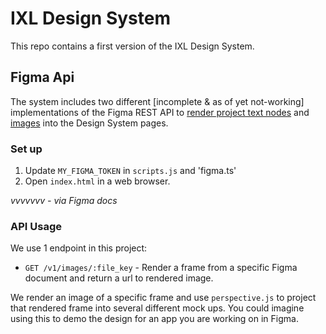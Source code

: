 # IXL Design System

This repo contains a first version of the IXL Design System.

## Figma Api

The system includes two different [incomplete & as of yet not-working] implementations of the Figma REST API to [render project text nodes](https://www.figma.com/developers/docs#text-props) and [images](https://www.figma.com/developers/docs#images-endpoint) into the Design System pages.

### Set up

1. Update `MY_FIGMA_TOKEN` in `scripts.js` and 'figma.ts'
2. Open `index.html` in a web browser.

_vvvvvvv - via Figma docs_

### API Usage

We use 1 endpoint in this project:

- `GET /v1/images/:file_key` - Render a frame from a specific Figma document and return a url to 
rendered image.

We render an image of a specific frame and use `perspective.js` to project that rendered
frame into several different mock ups. You could imagine using this to demo the design
for an app you are working on in Figma.